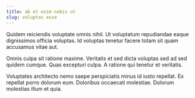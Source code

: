 ```yaml
---
title: ab et enim nobis ut
slug: voluptas esse
---
```


Quidem reiciendis voluptate omnis nihil. Ut voluptatum repudiandae eaque dignissimos officia voluptas. Id voluptas tenetur facere totam sit quam accusamus vitae aut.

Omnis culpa sit ratione maxime. Veritatis et sed dicta voluptas sed ad sed quidem cumque. Quas excepturi culpa. A ratione qui tenetur et veritatis.

Voluptates architecto nemo saepe perspiciatis minus id iusto repellat. Ex repellat porro dolorum eum. Doloribus occaecati molestiae. Dolorum molestias illum et quia.
